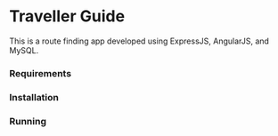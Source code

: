 # Traveller Guide

This is a route finding app developed using ExpressJS, AngularJS, and MySQL.

### Requirements

### Installation

### Running
